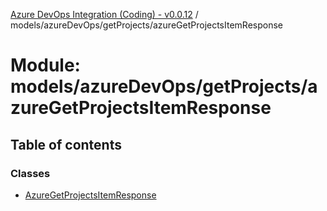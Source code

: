 [Azure DevOps Integration (Coding) - v0.0.12](../README.md) / models/azureDevOps/getProjects/azureGetProjectsItemResponse

# Module: models/azureDevOps/getProjects/azureGetProjectsItemResponse

## Table of contents

### Classes

- [AzureGetProjectsItemResponse](../classes/models_azureDevOps_getProjects_azureGetProjectsItemResponse.AzureGetProjectsItemResponse.md)
